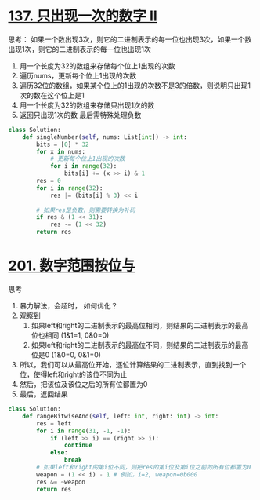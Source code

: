 # [137. 只出现一次的数字 II](https://leetcode.cn/problems/single-number-ii/)
思考：
如果一个数出现3次，则它的二进制表示的每一位也出现3次，如果一个数出现1次，则它的二进制表示的每一位也出现1次
1. 用一个长度为32的数组来存储每个位上1出现的次数
2. 遍历nums，更新每个位上1出现的次数
3. 遍历32位的数组，如果某个位上的1出现的次数不是3的倍数，则说明只出现1次的数在这个位上是1
4. 用一个长度为32的数组来存储只出现1次的数
5. 返回只出现1次的数
最后需特殊处理负数
```python fold
class Solution:
    def singleNumber(self, nums: List[int]) -> int:
        bits = [0] * 32
        for x in nums:
            # 更新每个位上1出现的次数
            for i in range(32):
                bits[i] += (x >> i) & 1
        res = 0
        for i in range(32):
            res |= (bits[i] % 3) << i
        
        # 如果res是负数，则需要转换为补码
        if res & (1 << 31):
            res -= (1 << 32)
        return res
```

# [201. 数字范围按位与](https://leetcode.cn/problems/bitwise-and-of-numbers-range/)
思考
1. 暴力解法，会超时， 如何优化？
2. 观察到
	1. 如果left和right的二进制表示的最高位相同，则结果的二进制表示的最高位也相同 (1&1=1, 0&0=0)
	2. 如果left和right的二进制表示的最高位不同，则结果的二进制表示的最高位是0 (1&0=0, 0&1=0)
3. 所以，我们可以从最高位开始，逐位计算结果的二进制表示，直到找到一个位，使得left和right的该位不同为止
4. 然后，把该位及该位之后的所有位都置为0
5. 最后，返回结果
```python fold
class Solution:
    def rangeBitwiseAnd(self, left: int, right: int) -> int:
        res = left
        for i in range(31, -1, -1):
            if (left >> i) == (right >> i):
                continue
            else:
                break
        # 如果left和right的第i位不同，则把res的第i位及第i位之前的所有位都置为0
        weapon = (1 << i) - 1 # 例如，i=2, weapon=0b000
        res &= ~weapon
        return res
```